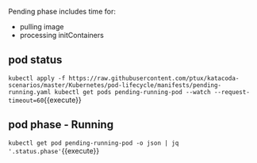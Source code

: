 Pending phase includes time for:

- pulling image
- processing initContainers

## pod status

`kubectl apply -f https://raw.githubusercontent.com/ptux/katacoda-scenarios/master/Kubernetes/pod-lifecycle/manifests/pending-running.yaml
kubectl get pods pending-running-pod --watch --request-timeout=60`{{execute}}

## pod phase - Running

`kubectl get pod pending-running-pod -o json | jq '.status.phase'`{{execute}}
